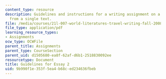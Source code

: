 ```yaml
---
content_type: resource
description: Guidelines and instructions for a writing assignment on a three passages
  from a single text.
file: /media/courses/21l-007-world-literatures-travel-writing-fall-2008/9b990f1e353f5ea4b68ced234636fbeb_essay2_guideline.pdf
file_type: application/pdf
learning_resource_types:
- Assignments
ocw_type: OCWFile
parent_title: Assignments
parent_type: CourseSection
parent_uid: d1505680-ea8f-62af-d6b1-2518830092ee
resourcetype: Document
title: Guidelines for Essay 2
uid: 9b990f1e-353f-5ea4-b68c-ed234636fbeb
---
```

